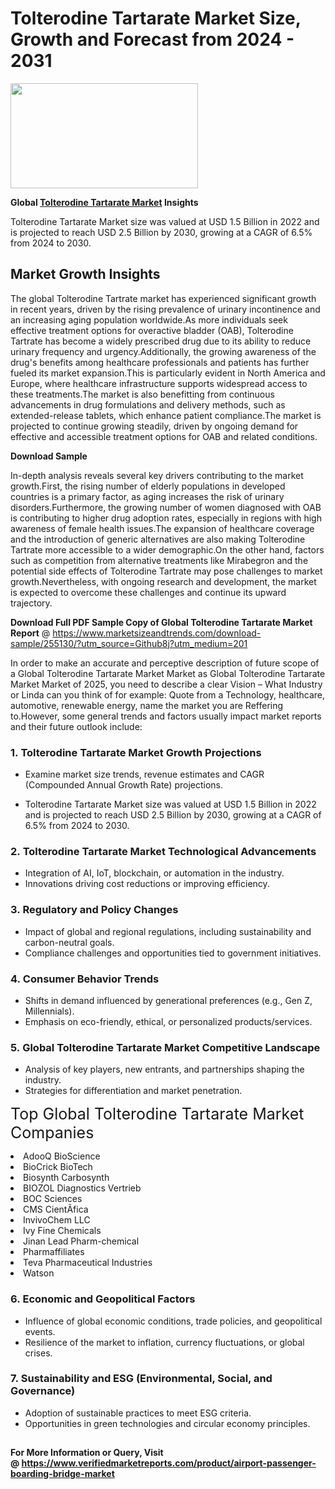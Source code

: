 <H1>Tolterodine Tartarate Market Size, Growth and Forecast from 2024 - 2031</H1><img class="aligncenter size-medium wp-image-584254" src="https://thirdeyenews.in/wp-content/uploads/2024/09/Global-Market-Research-300x168.jpeg" alt="" width="300" height="168" /><p><strong>Global&nbsp;<a href="https://www.marketsizeandtrends.com/download-sample/255130/?utm_source=Github8j?utm_medium=201">Tolterodine Tartarate Market</a> Insights</strong></p><p>Tolterodine Tartarate Market size was valued at USD 1.5 Billion in 2022 and is projected to reach USD 2.5 Billion by 2030, growing at a CAGR of 6.5% from 2024 to 2030.</p><p><h2>Market Growth Insights</h2> <p>The global Tolterodine Tartrate market has experienced significant growth in recent years, driven by the rising prevalence of urinary incontinence and an increasing aging population worldwide.As more individuals seek effective treatment options for overactive bladder (OAB), Tolterodine Tartrate has become a widely prescribed drug due to its ability to reduce urinary frequency and urgency.Additionally, the growing awareness of the drug's benefits among healthcare professionals and patients has further fueled its market expansion.This is particularly evident in North America and Europe, where healthcare infrastructure supports widespread access to these treatments.The market is also benefitting from continuous advancements in drug formulations and delivery methods, such as extended-release tablets, which enhance patient compliance.The market is projected to continue growing steadily, driven by ongoing demand for effective and accessible treatment options for OAB and related conditions.</p> <p><strong>Download Sample</strong></p> <p>In-depth analysis reveals several key drivers contributing to the market growth.First, the rising number of elderly populations in developed countries is a primary factor, as aging increases the risk of urinary disorders.Furthermore, the growing number of women diagnosed with OAB is contributing to higher drug adoption rates, especially in regions with high awareness of female health issues.The expansion of healthcare coverage and the introduction of generic alternatives are also making Tolterodine Tartrate more accessible to a wider demographic.On the other hand, factors such as competition from alternative treatments like Mirabegron and the potential side effects of Tolterodine Tartrate may pose challenges to market growth.Nevertheless, with ongoing research and development, the market is expected to overcome these challenges and continue its upward trajectory.</p> <p><span class=""><strong>Download Full PDF Sample Copy of Global Tolterodine Tartarate Market Report</strong> @ <a href="https://www.marketsizeandtrends.com/download-sample/255130/?utm_source=Github8j?utm_medium=201" target="_blank">https://www.marketsizeandtrends.com/download-sample/255130/?utm_source=Github8j?utm_medium=201</a></span></p><p>In order to make an accurate and perceptive description of future scope of a Global&nbsp;Tolterodine Tartarate Market Market as Global&nbsp;Tolterodine Tartarate Market Market of 2025, you need to describe a clear Vision &ndash; What Industry or Linda can you think of for example: Quote from a Technology, healthcare, automotive, renewable energy, name the market you are Reffering to.However, some general trends and factors usually impact market reports and their future outlook include:</p><h3>1.&nbsp;<strong>Tolterodine Tartarate Market Growth Projections</strong></h3><ul><li>Examine market size trends, revenue estimates and CAGR (Compounded Annual Growth Rate) projections.</li><li><p>Tolterodine Tartarate Market size was valued at USD 1.5 Billion in 2022 and is projected to reach USD 2.5 Billion by 2030, growing at a CAGR of 6.5% from 2024 to 2030.</p></li></ul><h3>2.&nbsp;<strong>Tolterodine Tartarate Market Technological Advancements</strong></h3><ul><li>Integration of AI, IoT, blockchain, or automation in the industry.</li><li>Innovations driving cost reductions or improving efficiency.</li></ul><h3>3.&nbsp;<strong>Regulatory and Policy Changes</strong></h3><ul><li>Impact of global and regional regulations, including sustainability and carbon-neutral goals.</li><li>Compliance challenges and opportunities tied to government initiatives.</li></ul><h3>4.&nbsp;<strong>Consumer Behavior Trends</strong></h3><ul><li>Shifts in demand influenced by generational preferences (e.g., Gen Z, Millennials).</li><li>Emphasis on eco-friendly, ethical, or personalized products/services.</li></ul><h3>5.&nbsp;<strong>Global Tolterodine Tartarate Market Competitive Landscape</strong></h3><ul><li>Analysis of key players, new entrants, and partnerships shaping the industry.</li><li>Strategies for differentiation and market penetration.</li></ul><p data-pm-slice="1 1 []"><span style="color: inherit; font-family: inherit; font-size: 25px;">Top Global Tolterodine Tartarate Market Companies</span></p><div class="" data-test-id=""><p><li>AdooQ BioScience</li><li> BioCrick BioTech</li><li> Biosynth Carbosynth</li><li> BIOZOL Diagnostics Vertrieb</li><li> BOC Sciences</li><li> CMS CientÃ­fica</li><li> InvivoChem LLC</li><li> Ivy Fine Chemicals</li><li> Jinan Lead Pharm-chemical</li><li> Pharmaffiliates</li><li> Teva Pharmaceutical Industries</li><li> Watson</li></p></div><h3>6.&nbsp;<strong>Economic and Geopolitical Factors</strong></h3><ul><li>Influence of global economic conditions, trade policies, and geopolitical events.</li><li>Resilience of the market to inflation, currency fluctuations, or global crises.</li></ul><h3>7.&nbsp;<strong>Sustainability and ESG (Environmental, Social, and Governance)</strong></h3><ul><li>Adoption of sustainable practices to meet ESG criteria.</li><li>Opportunities in green technologies and circular economy principles.</li></ul><h2><strong style="font-size: 14px;">For More Information or Query, Visit @&nbsp;</strong><a style="background-color: #ffffff; font-size: 14px;" href="https://www.marketsizeandtrends.com/report/tolterodine-tartarate-market/" target="_blank">https://www.verifiedmarketreports.com/product/airport-passenger-boarding-bridge-market</a></h2>
